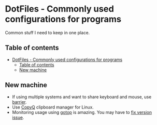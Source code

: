 # DotFiles - Commonly used configurations for programs

Common stuff I need to keep in one place.

## Table of contents

- [DotFiles - Commonly used configurations for programs](#dotfiles---commonly-used-configurations-for-programs)
    - [Table of contents](#table-of-contents)
    - [New machine](#new-machine)

## New machine

- If using multiple systems and want to share keyboard and mouse, use [barrier](https://github.com/debauchee/barrier/).
- Use [CopyQ](https://hluk.github.io/CopyQ/) clipboard manager for Linux.
- Monitoring usage using [gotop](https://github.com/xxxserxxx/gotop) is amazing. You may have to [fix version issue](https://github.com/xxxserxxx/gotop/issues/212#issuecomment-1153896038).
